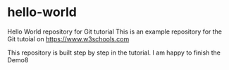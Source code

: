 # hello-world
Hello World repository for Git tutorial
This is an example repository for the Git tutoial on https://www.w3schools.com

This repository is built step by step in the tutorial.
I am happy to finish the Demo8
